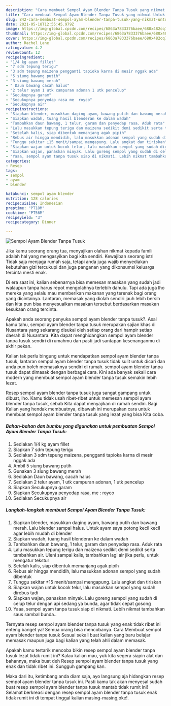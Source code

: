 ```yaml
---
description: "Cara membuat Sempol Ayam Blender Tanpa Tusuk yang nikmat Untuk Jualan"
title: "Cara membuat Sempol Ayam Blender Tanpa Tusuk yang nikmat Untuk Jualan"
slug: 842-cara-membuat-sempol-ayam-blender-tanpa-tusuk-yang-nikmat-untuk-jualan
date: 2021-05-18T12:55:45.979Z
image: https://img-global.cpcdn.com/recipes/6863a7833376baee/680x482cq70/sempol-ayam-blender-tanpa-tusuk-foto-resep-utama.jpg
thumbnail: https://img-global.cpcdn.com/recipes/6863a7833376baee/680x482cq70/sempol-ayam-blender-tanpa-tusuk-foto-resep-utama.jpg
cover: https://img-global.cpcdn.com/recipes/6863a7833376baee/680x482cq70/sempol-ayam-blender-tanpa-tusuk-foto-resep-utama.jpg
author: Rachel Lane
ratingvalue: 4.2
reviewcount: 12
recipeingredient:
- "1/4 kg ayam fillet"
- "7 sdm tepung terigu"
- "3 sdm tepung maizena pengganti tapioka karna di mesir nggak ada"
- "5 siung bawang putih"
- "3 siung bawang merah"
- " Daun bawang cacah halus"
- "2 telur ayam 1 utk campuran adonan 1 utk pencelup"
- "Secukupnya garam"
- "Secukupnya penyedap rasa me  royco"
- "Secukupnya air"
recipeinstructions:
- "Siapkan blender, masukkan daging ayam, bawang putih dan bawang merah. Lalu blender sampai halus. Untuk ayam saya potong kecil kecil agar lebih mudah di blender"
- "Siapkan wadah, tuang hasil blenderan ke dalam wadah"
- "Tambahkan daun bawang, 1 telur, garam dan penyedap rasa. Aduk rata"
- "Lalu masukkan tepung terigu dan maizena sedikit demi sedikit serta tambahkan air. Uleni sampai kalis, tambahkan lagi air jika perlu, untuk mengatur tekstur"
- "Setelah kalis, siap dibentuk memanjang agak pipih"
- "Rebus air hingga mendidih, lalu masukkan adonan sempol yang sudah dibentuk"
- "Tunggu sekitar ±15 menit/sampai mengapung. Lalu angkat dan tiriskan"
- "Siapkan wajan untuk kocok telur, lalu masukkan sempol yang sudah direbus tadi"
- "Siapkan wajan, panaskan minyak. Lalu goreng sempol yang sudah di celup telur dengan api sedang ya bunda, agar tidak cepat gosong"
- "Yaaa, sempol ayam tanpa tusuk siap di nikmati. Lebih nikmat tambahkan saus sambal bunda.."
categories:
- Resep
tags:
- sempol
- ayam
- blender

katakunci: sempol ayam blender 
nutrition: 128 calories
recipecuisine: Indonesian
preptime: "PT18M"
cooktime: "PT56M"
recipeyield: "3"
recipecategory: Dinner

---
```



![Sempol Ayam Blender Tanpa Tusuk](https://img-global.cpcdn.com/recipes/6863a7833376baee/680x482cq70/sempol-ayam-blender-tanpa-tusuk-foto-resep-utama.jpg)

Jika kamu seorang orang tua, menyajikan olahan nikmat kepada famili adalah hal yang mengasyikan bagi kita sendiri. Kewajiban seorang istri Tidak saja menjaga rumah saja, tetapi anda juga wajib menyediakan kebutuhan gizi tercukupi dan juga panganan yang dikonsumsi keluarga tercinta mesti enak.

Di era  saat ini, kalian sebenarnya bisa memesan masakan yang sudah jadi walaupun tanpa harus repot mengolahnya terlebih dahulu. Tapi ada juga lho mereka yang selalu mau memberikan makanan yang terenak bagi orang yang dicintainya. Lantaran, memasak yang diolah sendiri jauh lebih bersih dan kita pun bisa menyesuaikan masakan tersebut berdasarkan masakan kesukaan orang tercinta. 



Apakah anda seorang penyuka sempol ayam blender tanpa tusuk?. Asal kamu tahu, sempol ayam blender tanpa tusuk merupakan sajian khas di Nusantara yang sekarang disukai oleh setiap orang dari hampir setiap daerah di Nusantara. Kita dapat menghidangkan sempol ayam blender tanpa tusuk sendiri di rumahmu dan pasti jadi santapan kesenanganmu di akhir pekan.

Kalian tak perlu bingung untuk mendapatkan sempol ayam blender tanpa tusuk, lantaran sempol ayam blender tanpa tusuk tidak sulit untuk dicari dan anda pun boleh memasaknya sendiri di rumah. sempol ayam blender tanpa tusuk dapat dimasak dengan berbagai cara. Kini ada banyak sekali cara modern yang membuat sempol ayam blender tanpa tusuk semakin lebih lezat.

Resep sempol ayam blender tanpa tusuk juga sangat gampang untuk dibuat, lho. Kamu tidak usah ribet-ribet untuk memesan sempol ayam blender tanpa tusuk, sebab Kita dapat menyajikan di rumah sendiri. Bagi Kalian yang hendak membuatnya, dibawah ini merupakan cara untuk membuat sempol ayam blender tanpa tusuk yang lezat yang bisa Kita coba.

<!--inarticleads1-->

##### Bahan-bahan dan bumbu yang digunakan untuk pembuatan Sempol Ayam Blender Tanpa Tusuk:

1. Sediakan 1/4 kg ayam fillet
1. Siapkan 7 sdm tepung terigu
1. Sediakan 3 sdm tepung maizena, pengganti tapioka karna di mesir nggak ada
1. Ambil 5 siung bawang putih
1. Gunakan 3 siung bawang merah
1. Sediakan  Daun bawang, cacah halus
1. Sediakan 2 telur ayam, 1 utk campuran adonan, 1 utk pencelup
1. Siapkan Secukupnya garam
1. Siapkan Secukupnya penyedap rasa, me : royco
1. Sediakan Secukupnya air




<!--inarticleads2-->

##### Langkah-langkah membuat Sempol Ayam Blender Tanpa Tusuk:

1. Siapkan blender, masukkan daging ayam, bawang putih dan bawang merah. Lalu blender sampai halus. Untuk ayam saya potong kecil kecil agar lebih mudah di blender
1. Siapkan wadah, tuang hasil blenderan ke dalam wadah
1. Tambahkan daun bawang, 1 telur, garam dan penyedap rasa. Aduk rata
1. Lalu masukkan tepung terigu dan maizena sedikit demi sedikit serta tambahkan air. Uleni sampai kalis, tambahkan lagi air jika perlu, untuk mengatur tekstur
1. Setelah kalis, siap dibentuk memanjang agak pipih
1. Rebus air hingga mendidih, lalu masukkan adonan sempol yang sudah dibentuk
1. Tunggu sekitar ±15 menit/sampai mengapung. Lalu angkat dan tiriskan
1. Siapkan wajan untuk kocok telur, lalu masukkan sempol yang sudah direbus tadi
1. Siapkan wajan, panaskan minyak. Lalu goreng sempol yang sudah di celup telur dengan api sedang ya bunda, agar tidak cepat gosong
1. Yaaa, sempol ayam tanpa tusuk siap di nikmati. Lebih nikmat tambahkan saus sambal bunda..




Ternyata resep sempol ayam blender tanpa tusuk yang enak tidak ribet ini enteng banget ya! Semua orang bisa mencobanya. Cara Membuat sempol ayam blender tanpa tusuk Sesuai sekali buat kalian yang baru belajar memasak maupun juga bagi kalian yang telah ahli dalam memasak.

Apakah kamu tertarik mencoba bikin resep sempol ayam blender tanpa tusuk lezat tidak rumit ini? Kalau kalian mau, yuk kita segera siapin alat dan bahannya, maka buat deh Resep sempol ayam blender tanpa tusuk yang enak dan tidak ribet ini. Sungguh gampang kan. 

Maka dari itu, ketimbang anda diam saja, ayo langsung aja hidangkan resep sempol ayam blender tanpa tusuk ini. Pasti kamu tak akan menyesal sudah buat resep sempol ayam blender tanpa tusuk mantab tidak rumit ini! Selamat berkreasi dengan resep sempol ayam blender tanpa tusuk enak tidak rumit ini di tempat tinggal kalian masing-masing,oke!.


